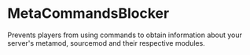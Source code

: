 # MetaCommandsBlocker
Prevents players from using commands to obtain information about your server's metamod, sourcemod and their respective modules.

